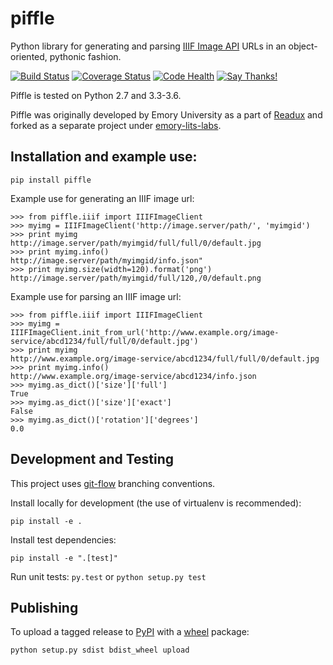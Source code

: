 # piffle

Python library for generating and parsing [IIIF Image API](http://iiif.io/api/image/2.1/) URLs in an
object-oriented, pythonic fashion.

[![Build Status](https://travis-ci.org/Princeton-CDH/piffle.svg?branch=master)](https://travis-ci.org/Princeton-CDH/piffle)
[![Coverage Status](https://coveralls.io/repos/github/Princeton-CDH/piffle/badge.svg?branch=master)](https://coveralls.io/github/Princeton-CDH/piffle?branch=master)
[![Code Health](https://landscape.io/github/Princeton-CDH/piffle/master/landscape.svg?style=flat)](https://landscape.io/github/Princeton-CDH/piffle/master)
[![Say Thanks!](https://img.shields.io/badge/Say%20Thanks-!-1EAEDB.svg)](https://saythanks.io/to/cdhdevteam)

Piffle is tested on Python 2.7 and 3.3-3.6.

Piffle was originally developed by Emory University as a part of
[Readux](https://github.com/ecds/readux>) and forked as a separate project
under [emory-lits-labs](https://github.com/emory-lits-labs/).

## Installation and example use:

`pip install piffle`

Example use for generating an IIIF image url:

```
>>> from piffle.iiif import IIIFImageClient
>>> myimg = IIIFImageClient('http://image.server/path/', 'myimgid')
>>> print myimg
http://image.server/path/myimgid/full/full/0/default.jpg
>>> print myimg.info()
http://image.server/path/myimgid/info.json"
>>> print myimg.size(width=120).format('png')
http://image.server/path/myimgid/full/120,/0/default.png
```

Example use for parsing an IIIF image url:

```
>>> from piffle.iiif import IIIFImageClient
>>> myimg = IIIFImageClient.init_from_url('http://www.example.org/image-service/abcd1234/full/full/0/default.jpg')
>>> print myimg
http://www.example.org/image-service/abcd1234/full/full/0/default.jpg
>>> print myimg.info()
http://www.example.org/image-service/abcd1234/info.json
>>> myimg.as_dict()['size']['full']
True
>>> myimg.as_dict()['size']['exact']
False
>>> myimg.as_dict()['rotation']['degrees']
0.0
```

## Development and Testing

This project uses [git-flow](https://github.com/nvie/gitflow) branching conventions.

Install locally for development (the use of virtualenv is recommended):

`pip install -e .`

Install test dependencies:

`pip install -e ".[test]"`

Run unit tests: `py.test` or `python setup.py test`

## Publishing

To upload a tagged release to [PyPI](https://pypi.python.org/pypi) with
a [wheel](http://pythonwheels.com/) package:

  `python setup.py sdist bdist_wheel upload`
